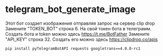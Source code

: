 # telegram_bot_generate_image
Этот бот создает изображения отправляя запрос на сервер clip drop
Замените "TOKEN_BOT" строка 6. На свой токен бота в телеграмм. Cоздать бота и token можно здесь https://t.me/BotFather
Замените "API_KEY" строка 32. Создать его можно здесь https://clipdrop.co/apis
```shell
pip install pyTelegramBotAPI requests googletrans==4.0.0-rc1
